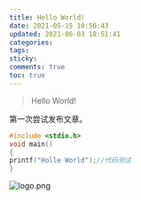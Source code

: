 ```yaml
---
title: Hello World!
date: 2021-05-15 10:50:43
updated: 2021-06-03 18:51:41
categories:
tags:
sticky:
comments: true
toc: true
---
```

> Hello World!

第一次尝试发布文章。
<!-- more -->

```c
#include <stdio.h>
void main()
{
printf("Holle World");//代码测试
}
```

![logo.png](https://i.loli.net/2021/05/19/rXSOFDQhaucj98B.png "sm.ms | 图床测试")
